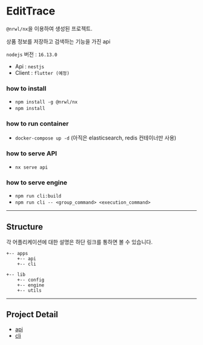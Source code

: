 

# EditTrace
`@nrwl/nx`을 이용하여 생성된 프로젝트.

상품 정보를 저장하고 검색하는 기능을 가진 api

`nodejs` 버전 : `16.13.0`

- Api : `nestjs`
- Client : `flutter (예정)` 

### how to install
- `npm install -g @nrwl/nx`
- `npm install`

### how to run container
- `docker-compose up -d` (아직은 elasticsearch, redis 컨테이너만 사용)

### how to serve API
- `nx serve api`

### how to serve engine
- `npm run cli:build`
- `npm run cli -- <group_command> <execution_command>`


***
## Structure
각 어플리케이션에 대한 설명은 하단 링크를 통하면 볼 수 있습니다. 
```
+-- apps
    +-- api
    +-- cli
    
+-- lib
    +-- config
    +-- engine   
    +-- utils   
```

***
## Project Detail

- [api](apps/api/README.md)
- [cli](apps/cli/README.md)


